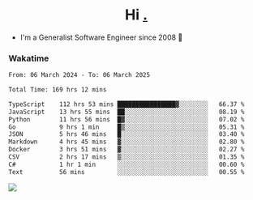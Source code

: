 <h1 align="center">Hi <a href="https://www.hackerrank.com/erasmosaraujo">.</a></h1>
 
- I'm a Generalist Software Engineer  since 2008 🚀
<!--  
<p align="left">
  <a href="https://github.com/erasmosoares/github-readme-stats">
    <img
      align="center"
      src="https://github-readme-stats.vercel.app/api/top-langs/?username=erasmosoares&theme=radical&layout=compact"
    />
  </a>
  <a href="https://github.com/erasmosoares/github-readme-stats">
    [![Harlok's WakaTime stats](https://github-readme-stats.vercel.app/api/wakatime?username=ffflabs)](https://github.com/anuraghazra/github-readme-stats)
  </a>
</p>

<!--
 ### Repo 
 
<p align="left">
 <a href="https://github.com/erasmosoares/github-readme-stats">
    <img
      align="center"
      height="165"
      src="https://github-readme-stats.vercel.app/api/pin?username=erasmosoares&repo=sample-node&title_color=fff&icon_color=f9f9f9&text_color=9f9f9f&bg_color=151515"
    />
  </a>
  <a href="https://github.com/erasmosoares/github-readme-stats">
    <img
      align="center"
      height="165"
      src="https://github-readme-stats.vercel.app/api/pin?username=erasmosoares&repo=sample-node&title_color=fff&icon_color=f9f9f9&text_color=9f9f9f&bg_color=151515"
    />
  </a>
</p>
-->

 ### Wakatime 

<!--START_SECTION:waka-->

```txt
From: 06 March 2024 - To: 06 March 2025

Total Time: 169 hrs 12 mins

TypeScript    112 hrs 53 mins ████████████████▓░░░░░░░░   66.37 %
JavaScript    13 hrs 55 mins  ██░░░░░░░░░░░░░░░░░░░░░░░   08.19 %
Python        11 hrs 56 mins  █▓░░░░░░░░░░░░░░░░░░░░░░░   07.02 %
Go            9 hrs 1 min     █▒░░░░░░░░░░░░░░░░░░░░░░░   05.31 %
JSON          5 hrs 46 mins   █░░░░░░░░░░░░░░░░░░░░░░░░   03.40 %
Markdown      4 hrs 45 mins   ▓░░░░░░░░░░░░░░░░░░░░░░░░   02.80 %
Docker        3 hrs 51 mins   ▓░░░░░░░░░░░░░░░░░░░░░░░░   02.27 %
CSV           2 hrs 17 mins   ▒░░░░░░░░░░░░░░░░░░░░░░░░   01.35 %
C#            1 hr 1 min      ░░░░░░░░░░░░░░░░░░░░░░░░░   00.60 %
Text          56 mins         ░░░░░░░░░░░░░░░░░░░░░░░░░   00.55 %
```

<!--END_SECTION:waka-->

![](https://komarev.com/ghpvc/?username=erasmosoares&color=brightgreen)
